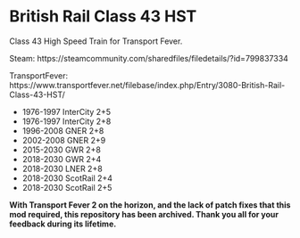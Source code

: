 # British Rail Class 43 HST
<p>Class 43 High Speed Train for Transport Fever.</p>
<p>Steam: https://steamcommunity.com/sharedfiles/filedetails/?id=799837334</p>
<p>TransportFever: https://www.transportfever.net/filebase/index.php/Entry/3080-British-Rail-Class-43-HST/</p>
<p><ul><li>1976-1997 InterCity 2+5</li><li>1976-1997 InterCity 2+8</li><li>1996-2008 GNER 2+8</li><li>2002-2008 GNER 2+9</li><li>2015-2030 GWR 2+8</li><li>2018-2030 GWR 2+4</li><li>2018-2030 LNER 2+8</li><li>2018-2030 ScotRail 2+4</li><li>2018-2030 ScotRail 2+5</li></ul>

<b>With Transport Fever 2 on the horizon, and the lack of patch fixes that this mod required, this repository has been archived. Thank you all for your feedback during its lifetime.</b>
